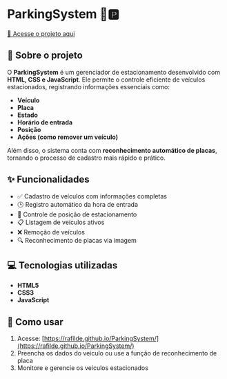 # ParkingSystem 🚗🅿️

[🔗 Acesse o projeto aqui](https://rafilde.github.io/ParkingSystem/)

## 📌 Sobre o projeto

O **ParkingSystem** é um gerenciador de estacionamento desenvolvido com **HTML, CSS e JavaScript**. Ele permite o controle eficiente de veículos estacionados, registrando informações essenciais como:

- **Veículo**
- **Placa**
- **Estado**
- **Horário de entrada**
- **Posição**
- **Ações (como remover um veículo)**

Além disso, o sistema conta com **reconhecimento automático de placas**, tornando o processo de cadastro mais rápido e prático.

## ✨ Funcionalidades

- ✅ Cadastro de veículos com informações completas  
- 🕒 Registro automático da hora de entrada  
- 📍 Controle de posição de estacionamento  
- 📋 Listagem de veículos ativos  
- ❌ Remoção de veículos  
- 🔍 Reconhecimento de placas via imagem  

## 💻 Tecnologias utilizadas

- **HTML5**
- **CSS3**
- **JavaScript**

## 🚀 Como usar

1. Acesse: [https://rafilde.github.io/ParkingSystem/](https://rafilde.github.io/ParkingSystem/)
2. Preencha os dados do veículo ou use a função de reconhecimento de placa
3. Monitore e gerencie os veículos estacionados
